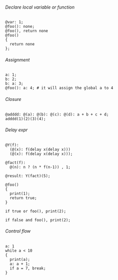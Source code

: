 ###### Declare local variable or function

```
@var: 1;
@foo(): none;
@foo(), return none
@foo()
{
  return none
};
```

###### Assignment
```
a: 1;
b: 2;
b: a: 3;
@foo(): a: 4; # it will assign the global a to 4
```

###### Closure

```
@adddd: @(a): @(b): @(c): @(d): a + b + c + d;
adddd(1)(2)(3)(4);
```

###### Delay expr

```
@Y(f):
  (@(x): f(delay x(delay x)))
  (@(x): f(delay x(delay x)));

@fact(f):
  @(n): n ? (n * f(n-1)) , 1;

@result: Y(fact)(5);
```

```
@foo()
{
  print(1);
  return true;
}

if true or foo(), print(2);

if false and foo(), print(2);
```

###### Control flow
```
a: 1
while a < 10
{
  print(a);
  a: a + 1;
  if a = 7, break;
}
```
